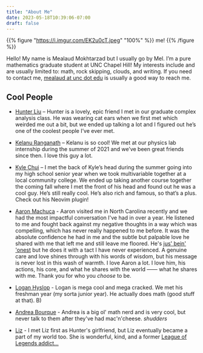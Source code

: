 ```yaml
---
title: "About Me"
date: 2023-05-18T10:39:06-07:00
draft: false
---
```


{{% figure "https://i.imgur.com/EK2u0cT.jpeg" "100%" %}}
me!
{{% /figure %}}

Hello! My name is Mealaud Mokhtarzad but I usually go by Mel. 
I’m a pure mathematics graduate student at UNC Chapel Hill!
My interests include and are usually limited to: math, rock skipping, clouds, and writing.
If you need to contact me, [mealaud at unc dot edu]() is usually a good way to reach me.


## Cool People
<!-- Hoober Loo, Kelanu Ranganap, King Chud, Logang Bigslap, Andrea Borkhermerfererger -->

* [Hunter Liu](https://hunterliu.xyz/) – Hunter is a lovely, epic friend I met in our graduate complex analysis class. He was wearing cat ears when we first met which weirded me out a bit, but we ended up talking a lot and I figured out he’s one of the coolest people I’ve ever met.

* [Kelanu Ranganath](https://kelanu.com) – Kelanu is so cool! We met at our physics lab internship during the summer of 2021 and we’ve been great friends since then. I love this guy a lot. 

* [Kyle Chui](https://github.com/kylechui) – I met the back of Kyle’s head during the summer going into my high school senior year when we took multivariable together at a local community college. We ended up taking another course together the coming fall where I met the front of his head and found out he was a cool guy. He’s still really cool. He’s also rich and famous, so that’s a plus. Check out his Neovim plugin!

* [Aaron Machuca](https://aaronmachuca.com/) - Aaron visited me in North Carolina recently and we had the most impactful conversation I've had in over a year. He listened to me and fought back against my negative thoughts in a way which was compelling, which has never really happened to me before. It was the absolute confidence he had in me and the subtle but palpable love he shared with me that left me and still leave me floored. He's [jus' bein' 'onest](https://www.youtube.com/shorts/b-y62QvnMaI) but he does it with a tact I have never experienced. A genuine care and love shines through with his words of wisdom, but his message is never lost in this wash of warmth. I love Aaron a lot. I love him, his actions, his core, and what he shares with the world —— what he shares with me. Thank you for who you _choose_ to be.
<!-- * [Aaron Machuca](https://aaronmachuca.com/) - When I was applying to grad school, and very afraid of would be its results, Aaron told me "You must choose if the pressure turns you into diamonds or dust." I think about this comment most days, and each time I am reminded of one of the brightest, strongest, and sharpest diamonds I've ever come to know. He is one of my most treasured rocks. But please, oh my god, please tell him to shut up and stop saying ["I'm jus' bein' 'onest"](https://www.youtube.com/shorts/b-y62QvnMaI) after his most braindead comments. -->

* [Logan Hyslop](https://loganhyslop.github.io/) - Logan is mega cool and mega cracked. We met his freshman year (my sorta junior year). He actually does math (good stuff at that). B)

* [Andrea Bourque](https://www.math.lsu.edu/~abour99/) - Andrea is a big ol' math nerd and is very cool, but never talk to them after they've had mac'n'cheese. _shudders_
* [Liz](https://linkyxstart.blogspot.com) - I met Liz first as Hunter's girlfriend, but Liz eventually became a part of my world too. She is wonderful, kind, and a former [League of Legends addict...](https://linkyxstart.blogspot.com/2024/04/sobriety-from-league-of-legends.html)

